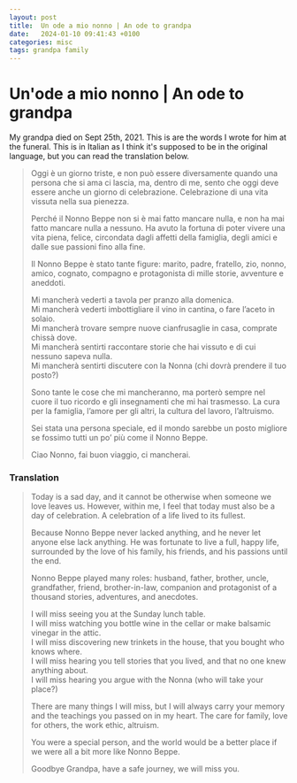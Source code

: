 ```yaml
---
layout: post
title:  Un ode a mio nonno | An ode to grandpa
date:   2024-01-10 09:41:43 +0100
categories: misc
tags: grandpa family
---
```


# Un'ode a mio nonno | An ode to grandpa

My grandpa died on Sept 25th, 2021. This is are the words I wrote for him at the funeral. This is in Italian as I think it's supposed to be in the original language, but you can read the translation below.

> Oggi è un giorno triste, e non può essere diversamente quando una persona che si ama ci lascia, ma, dentro di me, sento che oggi deve essere anche un giorno di celebrazione. Celebrazione di una vita vissuta nella sua pienezza.
>
> Perché il Nonno Beppe non si è mai fatto mancare nulla, e non ha mai fatto mancare nulla a nessuno. Ha avuto la fortuna di poter vivere una vita piena, felice, circondata dagli affetti della famiglia, degli amici e dalle sue passioni fino alla fine.
>
> Il Nonno Beppe è stato tante figure: marito, padre, fratello, zio, nonno, amico, cognato, compagno e protagonista di mille storie, avventure e aneddoti.
>
>Mi mancherà vederti a tavola per pranzo alla domenica.  
>Mi mancherà vederti imbottigliare il vino in cantina, o fare l’aceto in solaio.  
>Mi mancherà trovare sempre nuove cianfrusaglie in casa, comprate chissà dove.  
>Mi mancherà sentirti raccontare storie che hai vissuto e di cui nessuno sapeva nulla.  
>Mi mancherà sentirti discutere con la Nonna (chi dovrà prendere il tuo posto?)
>
>Sono tante le cose che mi mancheranno, ma porterò sempre nel cuore il tuo ricordo e gli insegnamenti che mi hai trasmesso. La cura per la famiglia, l’amore per gli altri, la cultura del lavoro, l’altruismo.
>
>Sei stata una persona speciale, ed il mondo sarebbe un posto migliore se fossimo tutti un po’ più come il Nonno Beppe.
>
>Ciao Nonno, fai buon viaggio, ci mancherai.

### Translation

> Today is a sad day, and it cannot be otherwise when someone we love leaves us. However, within me, I feel that today must also be a day of celebration. A celebration of a life lived to its fullest.
>
>Because Nonno Beppe never lacked anything, and he never let anyone else lack anything. He was fortunate to live a full, happy life, surrounded by the love of his family, his friends, and his passions until the end.
>
>Nonno Beppe played many roles: husband, father, brother, uncle, grandfather, friend, brother-in-law, companion and protagonist of a thousand stories, adventures, and anecdotes.
>
>I will miss seeing you at the Sunday lunch table.  
>I will miss watching you bottle wine in the cellar or make balsamic vinegar in the attic.  
>I will miss discovering new trinkets in the house, that you bought who knows where.  
>I will miss hearing you tell stories that you lived, and that no one knew anything about.  
>I will miss hearing you argue with the Nonna (who will take your place?)
>
>There are many things I will miss, but I will always carry your memory and the teachings you passed on in my heart. The care for family, love for others, the work ethic, altruism.
>
>You were a special person, and the world would be a better place if we were all a bit more like Nonno Beppe.
>
>Goodbye Grandpa, have a safe journey, we will miss you.